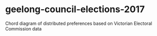 # geelong-council-elections-2017
Chord diagram of distributed preferences based on Victorian Electoral Commission data
